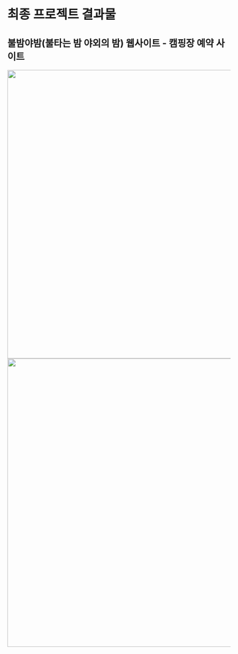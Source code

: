 # 최종 프로젝트 결과물
## 불밤야밤(불타는 밤 야외의 밤) 웹사이트 - 캠핑장 예약 사이트
<img src=https://user-images.githubusercontent.com/110165263/197986905-32a7ab9d-0d4c-4f39-a586-bf01e36123c3.gif width=650 />
<img src=https://user-images.githubusercontent.com/110165263/197991029-a84b7b3f-d614-40ea-9692-c8699eb802d9.JPG width=650 />
